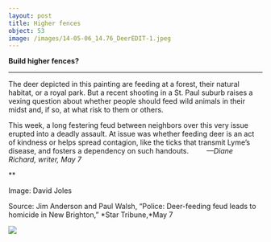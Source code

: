 ```yaml
---
layout: post
title: Higher fences
object: 53
image: /images/14-05-06_14.76_DeerEDIT-1.jpeg
---
```

**Build higher fences?**

****

The deer depicted in this painting are feeding at a forest, their natural habitat, or a royal park. But a recent shooting in a St. Paul suburb raises a vexing question about whether people should feed wild animals in their midst and, if so, at what risk to them or others. 

This week, a long festering feud between neighbors over this very issue erupted into a deadly assault. At issue was whether feeding deer is an act of kindness or helps spread contagion, like the ticks that transmit Lyme’s disease, and fosters a dependency on such handouts.         *—Diane Richard, writer, May 7*

**

Image: David Joles

Source: Jim Anderson and Paul Walsh, “Police: Deer-feeding feud leads to homicide in New Brighton,” *Star Tribune,*May 7

![]({{siteurl.base}}/images/14-05-06_14.76_DeerEDIT-1.jpeg)
